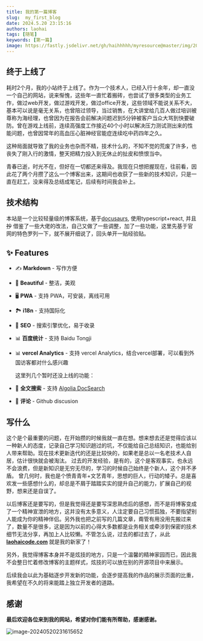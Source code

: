 ```yaml
---
title: 我的第一篇博客
slug:  my_first_blog
date: 2024.5.20 23:15:16
authors: laohai
tags: [随笔]
keywords: [第一篇]
image: https://fastly.jsdelivr.net/gh/haihhhhh/myresource@master/img/202405202316804.png
---
```

## 终于上线了
耗时2个月，我的小站终于上线了。作为一个技术人，已经入行十余年，却一直没一个自己的网站，说来惭愧，这些年一直忙着搬砖，也尝试了很多类型的业务工作，做过web开发，做过游戏开发，做过office开发，这些领域不能说关系不大，基本可以说是毫无关系，也曾陪过领导，当过销售，在大讲堂给几百人做过培训被尊称为海经理，也曾因为在报告会前解决问题迟到5分钟被客户当众大骂到快要破防。曾在游戏上线前，连续高强度工作接近40个小时以解决压力测试测出来的性能问题，也曾因常年的高血压心脏神经官能症连续吃中药四年之久。
<!-- truncate -->
这种局面就导致了我的业务也杂而不精，技术什么的，不知不觉的荒废了许多，也丧失了刚入行的激情，整天把精力投入到无休止的扯皮和愤恨当中。

青春已逝，时光不在，但好在一切都还来得及。我现在只想把握现在，往前看，因此花了两个月攒了这么一个博客出来，这期间也收获了一些新的技术知识，只是一直在赶工，没来得及总结成笔记，后续有时间我会补上。

## 技术结构

本站是一个比较轻量级的博客系统，基于[docusaurs](https://docusaurus.io/), 使用typescript+react, 并且 ~~抄~~ 借鉴了一些大佬的改法，自己又做了一些调整，加了一些功能，这里先基于官网的特色罗列一下，就不展开细说了，回头单开一贴经验贴。

## ✨ Features

- ✍️ **Markdown** - 写作方便

- 🎨 **Beautiful** - 整洁，美观

- 🖥️ **PWA** - 支持 PWA，可安装，离线可用

- 🏞️ **i18n** - 支持国际化

- 💯 **SEO** - 搜索引擎优化，易于收录

- 📊 **百度统计** - 支持 Baidu Tongji

- 📊 **vercel Analytics** - 支持 vercel Analytics，结合vercel部署，可以看到外国访客都对什么感兴趣

  这里列几个暂时还没上线的功能：

- 🔎 **全文搜索** - 支持 [Algolia DocSearch](https://github.com/algolia/docsearch)

- 🎨 **评论**  - Github discusion

  

## 写什么

这个是个最重要的问题，在开始攒的时候我就一直在想。想来想去还是觉得应该以一种新人的态度，记录自己学习知识趟过的坑，不仅能给自己总结知识，也能给别人带来帮助。现在技术更新迭代的还是比较快的，如果老是总以一名老技术人自居，估计很快就会被淘汰。
过去的开发经验，是有的，这个是客观事实，也永远不会浪费，但是新知识是无穷无尽的，学习的时候自己始终是个新人，这个并不矛盾。
曾几何时，我也是个愤青青年+文艺青年，思想的巨人，行动的矮子。总是喜欢发一些感想什么的，却总是不屑于踏踏实实的提升自己的能力，扩展自己的视野，想来还是自误了。

以后博客还是要写的，但是我觉得还是要写深思熟虑后的感想，而不是将博客变成了一个精神宣泄的地方，这并没有太多意义，人注定要自己习惯孤独，不要指望别人能成为你的精神伴侣。另外我也把之前写的几篇文章，甭管有用没用先搬过来了，数量不是很多，这是因为以前的心得大多数都是业务相关或牵涉到保密的技术细节无法分享，再加上人比较懒。不管怎么说，过去的都过去了，从此  **[laohaicode.com](laohaicode.com)**  就是我的新家了！

另外，我觉得博客本身并不是炫技的地方，只是一个温馨的精神家园而已，因此我不会整日忙着修改博客的主题样式，炫技的可以放在别的开源项目中来展示。

后续我会以此为基础逐步开发新的功能，会逐步提高我的作品的展示页面的比重，我希望在不久的将来能踏上独立开发者的道路。



## 感谢
<b>最后欢迎各位来到我的网站，希望对你们能有所帮助，感谢感谢。</b>

![image-20240520231615652](https://fastly.jsdelivr.net/gh/haihhhhh/myresource@master/img/202405202316804.png)
